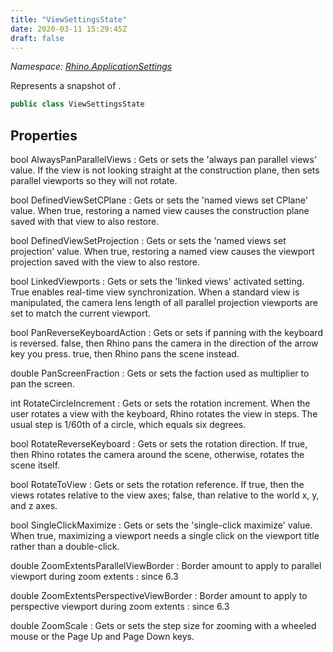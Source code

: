 ```yaml
---
title: "ViewSettingsState"
date: 2020-03-11 15:29:45Z
draft: false
---
```


*Namespace: [Rhino.ApplicationSettings](../)*

Represents a snapshot of .
```cs
public class ViewSettingsState
```
## Properties

bool AlwaysPanParallelViews
: Gets or sets the 'always pan parallel views' value.
     If the view is not looking straight at the construction plane, then
     sets parallel viewports so they will not rotate.

bool DefinedViewSetCPlane
: Gets or sets the 'named views set CPlane' value.
     When true, restoring a named view causes the construction plane saved with that view to also restore.

bool DefinedViewSetProjection
: Gets or sets the 'named views set projection' value.
     When true, restoring a named view causes the viewport projection saved with the view to also restore.

bool LinkedViewports
: Gets or sets the 'linked views' activated setting.
     True enables real-time view synchronization.
     When a standard view is manipulated, the camera lens length of all parallel projection
     viewports are set to match the current viewport.

bool PanReverseKeyboardAction
: Gets or sets if panning with the keyboard is reversed.
     false, then Rhino pans the camera in the direction of the arrow key you press.
     true, then Rhino pans the scene instead.

double PanScreenFraction
: Gets or sets the faction used as multiplier to pan the screen.

int RotateCircleIncrement
: Gets or sets the rotation increment.
     When the user rotates a view with the keyboard, Rhino rotates the view in steps.
     The usual step is 1/60th of a circle, which equals six degrees.

bool RotateReverseKeyboard
: Gets or sets the rotation direction.
     If true, then Rhino rotates the camera around the scene, otherwise, rotates the scene itself.

bool RotateToView
: Gets or sets the rotation reference.
     If true, then the views rotates relative to the view axes; false, than relative to the world x, y, and z axes.

bool SingleClickMaximize
: Gets or sets the 'single-click maximize' value.
     When true, maximizing a viewport needs a single click on the viewport title rather than a double-click.

double ZoomExtentsParallelViewBorder
: Border amount to apply to parallel viewport during zoom extents
: since 6.3

double ZoomExtentsPerspectiveViewBorder
: Border amount to apply to perspective viewport during zoom extents
: since 6.3

double ZoomScale
: Gets or sets the step size for zooming with a wheeled mouse or the Page Up and Page Down keys.
